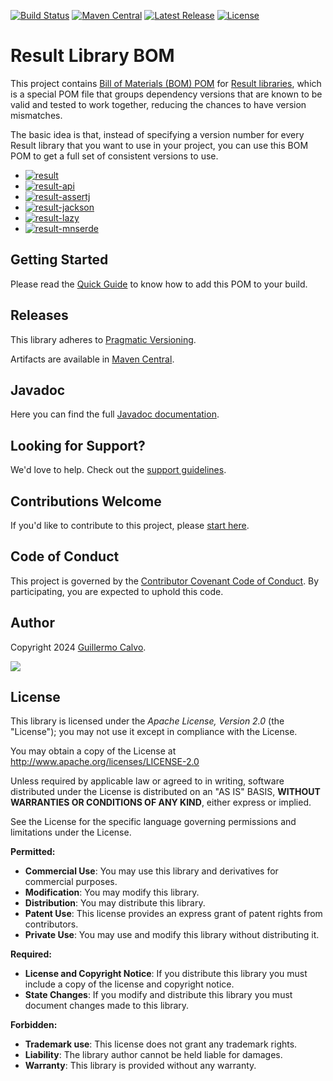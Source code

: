 
[![Build Status][BADGE_BUILD_STATUS]][BUILD_STATUS]
[![Maven Central][BADGE_ARTIFACTS]][ARTIFACTS]
[![Latest Release][BADGE_LATEST_RELEASE]][LATEST_RELEASE]
[![License][BADGE_LICENSE]][LICENSE]

# Result Library BOM

This project contains [Bill of Materials (BOM) POM][BILL_OF_MATERIALS] for [Result libraries][RESULT], which is a
special POM file that groups dependency versions that are known to be valid and tested to work together, reducing the
chances to have version mismatches.

The basic idea is that, instead of specifying a version number for every Result library that you want to use in your
project, you can use this BOM POM to get a full set of consistent versions to use.

- [![result][BADGE_RESULT_CORE]][RESULT_CORE]
- [![result-api][BADGE_RESULT_API]][RESULT_API]
- [![result-assertj][BADGE_RESULT_ASSERTJ]][RESULT_ASSERTJ]
- [![result-jackson][BADGE_RESULT_JACKSON]][RESULT_JACKSON]
- [![result-lazy][BADGE_RESULT_LAZY]][RESULT_LAZY]
- [![result-mnserde][BADGE_RESULT_MNSERDE]][RESULT_MNSERDE]


## Getting Started

Please read the [Quick Guide][QUICK_GUIDE] to know how to add this POM to your build.


## Releases

This library adheres to [Pragmatic Versioning][PRAGVER].

Artifacts are available in [Maven Central][ARTIFACTS].


## Javadoc

Here you can find the full [Javadoc documentation][JAVADOC].


## Looking for Support?

We'd love to help. Check out the [support guidelines][SUPPORT].


## Contributions Welcome

If you'd like to contribute to this project, please [start here][CONTRIBUTING].


## Code of Conduct

This project is governed by the [Contributor Covenant Code of Conduct][CODE_OF_CONDUCT].
By participating, you are expected to uphold this code.


## Author

Copyright 2024 [Guillermo Calvo][AUTHOR].

[![][GUILLERMO_IMAGE]][GUILLERMO]


## License

This library is licensed under the *Apache License, Version 2.0* (the "License");
you may not use it except in compliance with the License.

You may obtain a copy of the License at <http://www.apache.org/licenses/LICENSE-2.0>

Unless required by applicable law or agreed to in writing, software distributed under the License
is distributed on an "AS IS" BASIS, **WITHOUT WARRANTIES OR CONDITIONS OF ANY KIND**, either express or implied.

See the License for the specific language governing permissions and limitations under the License.


**Permitted:**

- **Commercial Use**: You may use this library and derivatives for commercial purposes.
- **Modification**: You may modify this library.
- **Distribution**: You may distribute this library.
- **Patent Use**: This license provides an express grant of patent rights from contributors.
- **Private Use**: You may use and modify this library without distributing it.

**Required:**

- **License and Copyright Notice**: If you distribute this library you must include a copy of the license and copyright
  notice.
- **State Changes**: If you modify and distribute this library you must document changes made to this library.

**Forbidden:**

- **Trademark use**: This license does not grant any trademark rights.
- **Liability**: The library author cannot be held liable for damages.
- **Warranty**: This library is provided without any warranty.


[ARTIFACTS]:                    https://search.maven.org/artifact/com.leakyabstractions/result-bom/
[AUTHOR]:                       https://github.com/guillermocalvo/
[BADGE_ARTIFACTS]:              https://img.shields.io/endpoint?url=https://dev.leakyabstractions.com/result-bom/badge.json&logo=java&label=maven-central&labelColor=555
[BADGE_BUILD_STATUS]:           https://github.com/leakyabstractions/result-bom/workflows/Build/badge.svg
[BADGE_LATEST_RELEASE]:         https://img.shields.io/github/release/leakyabstractions/result-bom.svg?logo=github
[BADGE_LICENSE]:                https://img.shields.io/github/license/LeakyAbstractions/result-bom
[BADGE_RESULT_API]:             https://img.shields.io/endpoint?url=https://dev.leakyabstractions.com/result-api/badge.json&logo=0
[BADGE_RESULT_ASSERTJ]:         https://img.shields.io/endpoint?url=https://dev.leakyabstractions.com/result-assertj/badge.json&logo=0
[BADGE_RESULT_CORE]:            https://img.shields.io/endpoint?url=https://dev.leakyabstractions.com/result/badge.json&logo=0
[BADGE_RESULT_JACKSON]:         https://img.shields.io/endpoint?url=https://dev.leakyabstractions.com/result-jackson/badge.json&logo=0
[BADGE_RESULT_MNSERDE]:         https://img.shields.io/endpoint?url=https://dev.leakyabstractions.com/result-micronaut-serde/badge.json&logo=0
[BADGE_RESULT_LAZY]:            https://img.shields.io/endpoint?url=https://dev.leakyabstractions.com/result-lazy/badge.json&logo=0
[BILL_OF_MATERIALS]:            https://reflectoring.io/maven-bom/
[BUILD_STATUS]:                 https://github.com/LeakyAbstractions/result-bom/actions?query=workflow%3ABuild
[CODE_OF_CONDUCT]:              https://dev.leakyabstractions.com/result/CODE_OF_CONDUCT.html
[CONTRIBUTING]:                 https://dev.leakyabstractions.com/result/CONTRIBUTING.html
[GRADLE_IMPORT_BOM]:            https://docs.gradle.org/current/userguide/platforms.html#sub:bom_import
[GUILLERMO]:                    https://guillermo.dev/
[GUILLERMO_IMAGE]:              https://guillermo.dev/assets/images/thumb.png
[JAVADOC]:                      https://dev.leakyabstractions.com/result/javadoc/
[MAVEN_IMPORT_BOM]:             https://maven.apache.org/guides/introduction/introduction-to-dependency-mechanism.html#bill-of-materials-bom-poms
[LATEST_RELEASE]:               https://github.com/leakyabstractions/result-bom/releases/latest
[LICENSE]:                      #license
[PRAGVER]:                      https://pragver.github.io/
[QUICK_GUIDE]:                  https://dev.leakyabstractions.com/result-bom/
[RESULT]:                       https://dev.leakyabstractions.com/result/
[RESULT_API]:                   https://github.com/LeakyAbstractions/result-api/
[RESULT_ASSERTJ]:               https://github.com/LeakyAbstractions/result-assertj/
[RESULT_CORE]:                  https://github.com/LeakyAbstractions/result/
[RESULT_JACKSON]:               https://github.com/LeakyAbstractions/result-jackson/
[RESULT_MNSERDE]:               https://github.com/LeakyAbstractions/result-micronaut-serde/
[RESULT_LAZY]:                  https://github.com/LeakyAbstractions/result-lazy/
[SUPPORT]:                      https://dev.leakyabstractions.com/result/SUPPORT.html
